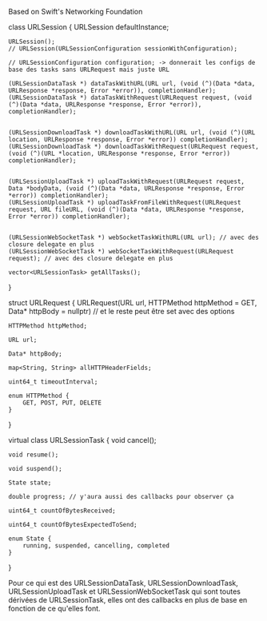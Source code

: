 Based on Swift's Networking Foundation

class URLSession {
	URLSession defaultInstance;

	URLSession();
	// URLSession(URLSessionConfiguration sessionWithConfiguration);

	// URLSessionConfiguration configuration; -> donnerait les configs de base des tasks sans URLRequest mais juste URL

	(URLSessionDataTask *) dataTaskWithURL(URL url, (void (^)(Data *data, URLResponse *response, Error *error)), completionHandler);
	(URLSessionDataTask *) dataTaskWithRequest(URLRequest request, (void (^)(Data *data, URLResponse *response, Error *error)), completionHandler);


	(URLSessionDownloadTask *) downloadTaskWithURL(URL url, (void (^)(URL location, URLResponse *response, Error *error)) completionHandler);
	(URLSessionDownloadTask *) downloadTaskWithRequest(URLRequest request, (void (^)(URL *location, URLResponse *response, Error *error)) completionHandler);


	(URLSessionUploadTask *) uploadTaskWithRequest(URLRequest request, Data *bodyData, (void (^)(Data *data, URLResponse *response, Error *error)) completionHandler);
	(URLSessionUploadTask *) uploadTaskFromFileWithRequest(URLRequest request, URL fileURL, (void (^)(Data *data, URLResponse *response, Error *error)) completionHandler);


	(URLSessionWebSocketTask *) webSocketTaskWithURL(URL url); // avec des closure delegate en plus
	(URLSessionWebSocketTask *) webSocketTaskWithRequest(URLRequest request); // avec des closure delegate en plus

	vector<URLSessionTask> getAllTasks();
}

struct URLRequest {
	URLRequest(URL url, HTTPMethod httpMethod = GET, Data* httpBody = nullptr) // et le reste peut être set avec des options

	HTTPMethod httpMethod;

	URL url;

	Data* httpBody;

	map<String, String> allHTTPHeaderFields;

	uint64_t timeoutInterval;

	enum HTTPMethod {
		GET, POST, PUT, DELETE
	}
}

virtual class URLSessionTask {
	void cancel();

	void resume();

	void suspend();

	State state;

	double progress; // y'aura aussi des callbacks pour observer ça

	uint64_t countOfBytesReceived;

	uint64_t countOfBytesExpectedToSend;

	enum State {
		running, suspended, cancelling, completed
	}
}

Pour ce qui est des URLSessionDataTask, URLSessionDownloadTask, URLSessionUploadTask et URLSessionWebSocketTask qui sont toutes dérivées de URLSessionTask, elles ont des callbacks en plus de base en fonction de ce qu'elles font.
